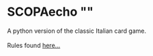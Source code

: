# SCOPAecho ""
A python version of the classic Italian card game.<br><br>
Rules found [here...](https://en.wikipedia.org/wiki/Scopa)